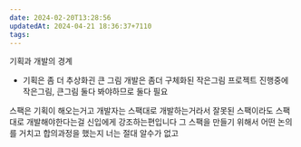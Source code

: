 ```yaml
---
date: 2024-02-20T13:28:56
updatedAt: 2024-04-21 18:36:37+7110
tags: 
---
```

기획과 개발의 경계
- 기획은 좀 더 추상화괸 큰 그림 개발은 좀더 구체화된 작은그림
프로젝트 진행중에 작은그림, 큰그림 둘다 봐야하므로 둘다 필요

스팩은 기획이 해오는거고
개발자는 스팩대로 개발하는거라서
잘못된 스팩이라도 스팩대로 개발해야한다는걸 신입에게 강조하는편입니다
그 스팩을 만들기 위해서 어떤 논의를 거치고 합의과정을 했는지 너는 절대 알수가 없고